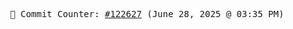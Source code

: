 <p align="center">
    <samp>
        📮 Commit Counter: <a href="https://github.com/Javascript-void0/Javascript-void0/commits/main">#122627</a> (June 28, 2025 @ 03:35 PM)
    </samp>
</p>